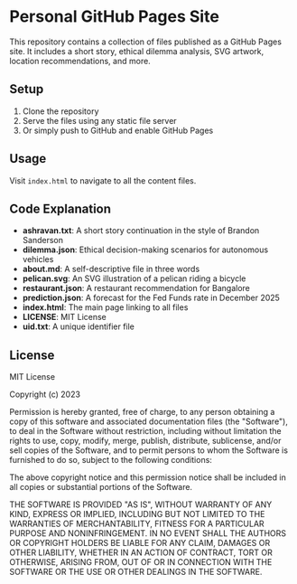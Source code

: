 # Personal GitHub Pages Site

This repository contains a collection of files published as a GitHub Pages site. It includes a short story, ethical dilemma analysis, SVG artwork, location recommendations, and more.

## Setup

1. Clone the repository
2. Serve the files using any static file server
3. Or simply push to GitHub and enable GitHub Pages

## Usage

Visit `index.html` to navigate to all the content files.

## Code Explanation

- **ashravan.txt**: A short story continuation in the style of Brandon Sanderson
- **dilemma.json**: Ethical decision-making scenarios for autonomous vehicles
- **about.md**: A self-descriptive file in three words
- **pelican.svg**: An SVG illustration of a pelican riding a bicycle
- **restaurant.json**: A restaurant recommendation for Bangalore
- **prediction.json**: A forecast for the Fed Funds rate in December 2025
- **index.html**: The main page linking to all files
- **LICENSE**: MIT License
- **uid.txt**: A unique identifier file

## License

MIT License

Copyright (c) 2023

Permission is hereby granted, free of charge, to any person obtaining a copy
of this software and associated documentation files (the "Software"), to deal
in the Software without restriction, including without limitation the rights
to use, copy, modify, merge, publish, distribute, sublicense, and/or sell
copies of the Software, and to permit persons to whom the Software is
furnished to do so, subject to the following conditions:

The above copyright notice and this permission notice shall be included in all
copies or substantial portions of the Software.

THE SOFTWARE IS PROVIDED "AS IS", WITHOUT WARRANTY OF ANY KIND, EXPRESS OR
IMPLIED, INCLUDING BUT NOT LIMITED TO THE WARRANTIES OF MERCHANTABILITY,
FITNESS FOR A PARTICULAR PURPOSE AND NONINFRINGEMENT. IN NO EVENT SHALL THE
AUTHORS OR COPYRIGHT HOLDERS BE LIABLE FOR ANY CLAIM, DAMAGES OR OTHER
LIABILITY, WHETHER IN AN ACTION OF CONTRACT, TORT OR OTHERWISE, ARISING FROM,
OUT OF OR IN CONNECTION WITH THE SOFTWARE OR THE USE OR OTHER DEALINGS IN THE
SOFTWARE.